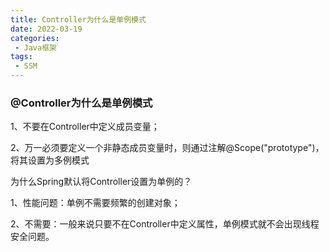 ```yaml
---
title: Controller为什么是单例模式
date: 2022-03-19
categories:
 - Java框架
tags:
 - SSM
---
```



### @Controller为什么是单例模式

1、不要在Controller中定义成员变量；

2、万一必须要定义一个非静态成员变量时，则通过注解@Scope("prototype")，将其设置为多例模式

为什么Spring默认将Controller设置为单例的？

1、性能问题：单例不需要频繁的创建对象；

2、不需要：一般来说只要不在Controller中定义属性，单例模式就不会出现线程安全问题。
